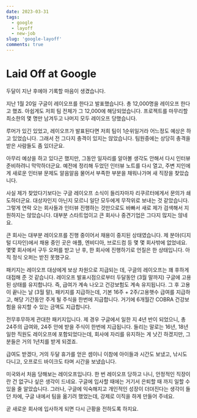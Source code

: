 ```yaml
---
date: 2023-03-31
tags:
  - google
  - layoff
  - new-job
slug: 'google-layoff'
comments: true
---
```


# Laid Off at Google

두달이 지난 후에야 기록할 마음이 생겼습니다.

지난 1월 20일 구글이 레이오프를 한다고 발표했습니다. 총 12,000명을 레이오프
한다고 했죠. 아쉽게도 저희 팀 전체가 그 12,000에 해당되었습니다. 프로젝트를
마무리할 최소한의 몇 명만 남겨두고 나머지 모두 레이오프 당했습니다.

<!-- more -->

루머가 있긴 있었고, 레이오프가 발표된다면 저희 팀이 1순위일거라 어느정도 예상은
하고 있었습니다. 그래서 전 그다지 충격이 있지는 않았습니다. 팀원중에는 상당히
충격을 받은 사람들도 좀 있더군요.

아무리 예상을 하고 있다곤 했지만, 그동안 일자리를 알아볼 생각도 안해서 다시
인터뷰 준비하려니 막막하더군요. 예전에 정리해 두었던 인터뷰 노트를 다시 열고,
주변 지인에게 새로운 인터뷰 문제도 알음알음 물어서 부족한 부분을 채워나가며 새
직장을 찾았습니다.

사실 제가 찾았다기보다는 구글 레이오프 소식이 들리자마자 리쿠르터에게서 문의가
쇄도하더군요. 대상자인지 아닌지 모르니 일단 모두에게 무작위로 보내는 것
같았습니다. 그렇게 연락 오는 회사들과 인터뷰 진행하는 것만으로도 바빠서 새로
제가 검색해서 지원하지는 않았습니다. 대부분 스타트업이고 큰 회사나 중견기업은
그다지 많지는 않네요.

큰 회사는 대부분 레이오프를 진행 중이어서 채용이 중지된 상태였습니다. 제
분야(디지털 디자인)에서 채용 중인 곳은 애플, 엔비디아, 브로드컴 등 몇 몇
회사밖에 없었네요. 몇몇 회사에서 구두 오퍼를 받고 난 후, 한 회사에 진행하기로
언질은 한 상태입니다. 아직 정식 오퍼는 받진 못했구요.

패키지는 레이오프 대상에게 보상 차원으로 지급되는 데, 구글의 레이오프는 꽤
후하게 대접해 준 것 같습니다. 레이오프 발표시점으로부터 두달동안 (3월 말까지)
구글에 고용된 상태를 유지합니다. 즉, 급여가 계속 나오고 건강보험도 계속
유지됩니다. 그 후 고용이 끝나는 날 (3월 말), 패키지를 지급하는데, 기본 16주 +
2주/고용햇수 급여를 지급하고, 해당 기간동안 주게 될 주식을 한번에 지급합니다.
거기에 6개월간 COBRA 건강보험을 유지할 수 있는 금액도 지급합니다.

전무후무하게 관대한 패키지입니다. 제 경우 구글에서 일한 지 4년 반이 되었으니, 총
24주의 급여와, 24주 안에 받을 주식이 한번에 지급됩니다. 들리는 말로는 16년, 18년
일한 직원도 레이오프에 포함되었다는데, 회사에 자리를 유지하는 게 낫긴 하겠지만,
그 분들은 거의 1년치를 받게 되겠죠.

급여도 받겠다, 거의 두달 휴가를 얻은 셈이니 이참에 아이들과 시간도 보냈고,
낚시도 다니고, 오프로드 바이크도 타며 시간을 보냈습니다.

미국와서 처음 당해보는 레이오프입니다. 한 번 레이오프 당하고 나니, 안정적인
직장이란 건 없구나 싶은 생각이 드네요. 구글에 입사할 때에는 거기서 은퇴할 때
까지 일할 수 있을 줄 알았습니다. 그러나, 구글에 익숙해지고 개인적인 성장이
더뎌진다는 생각이 들던 차에, 구글 내에서 팀을 옮기려 했었는데, 강제로 이직을
하게 만들어 주네요.

곧 새로운 회사에 입사하게 되면 다시 근황을 전하도록 하지요.
